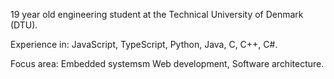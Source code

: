 19 year old engineering student at the Technical University of Denmark (DTU).

Experience in:
JavaScript, TypeScript, Python, Java, C, C++, C#.

Focus area:
Embedded systemsm Web development, Software architecture.

